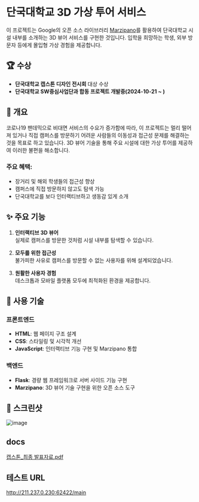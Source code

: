 
# 단국대학교 3D 가상 투어 서비스

이 프로젝트는 Google의 오픈 소스 라이브러리 [Marzipano](http://www.marzipano.net/)를 활용하여 단국대학교 시설 내부를 소개하는 3D 뷰어 서비스를 구현한 것입니다. 입학을 희망하는 학생, 외부 방문자 등에게 몰입형 가상 경험을 제공합니다.

## 🏆 수상
- **단국대학교 캡스톤 디자인 전시회** 대상 수상
- **단국대학교 SW중심사업단과 합동 프로젝트 개발중(2024-10-21 ~ )**

## 🌟 개요
코로나19 팬데믹으로 비대면 서비스의 수요가 증가함에 따라, 이 프로젝트는 멀리 떨어져 있거나 직접 캠퍼스를 방문하기 어려운 사람들의 이동성과 접근성 문제를 해결하는 것을 목표로 하고 있습니다. 3D 뷰어 기술을 통해 주요 시설에 대한 가상 투어를 제공하여 이러한 불편을 해소합니다.

### 주요 혜택:
- 장거리 및 해외 학생들의 접근성 향상
- 캠퍼스에 직접 방문하지 않고도 탐색 가능
- 단국대학교를 보다 인터랙티브하고 생동감 있게 소개

## ✨ 주요 기능
1. **인터랙티브 3D 뷰어**  
   실제로 캠퍼스를 방문한 것처럼 시설 내부를 탐색할 수 있습니다.

2. **모두를 위한 접근성**  
   불가피한 사유로 캠퍼스를 방문할 수 없는 사용자를 위해 설계되었습니다.

3. **원활한 사용자 경험**  
   데스크톱과 모바일 플랫폼 모두에 최적화된 환경을 제공합니다.

## 🔧 사용 기술
### 프론트엔드
- **HTML**: 웹 페이지 구조 설계  
- **CSS**: 스타일링 및 시각적 개선  
- **JavaScript**: 인터랙티브 기능 구현 및 Marzipano 통합  

### 백엔드
- **Flask**: 경량 웹 프레임워크로 서버 사이드 기능 구현  
- **Marzipano**: 3D 뷰어 기술 구현을 위한 오픈 소스 도구  

## 📸 스크린샷
![image](https://github.com/user-attachments/assets/701cb33b-d96a-4f77-a3ff-74797b20e09c)

## docs
[캡스톤_최종 발표자료.pdf](https://github.com/user-attachments/files/17997160/_.pdf)

## 테스트 URL
http://211.237.0.230:62422/main



